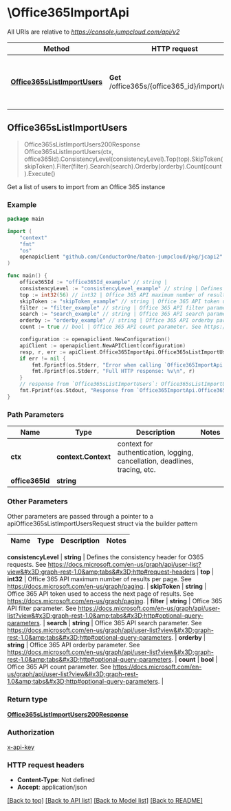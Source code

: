 # \Office365ImportApi

All URIs are relative to *https://console.jumpcloud.com/api/v2*

Method | HTTP request | Description
------------- | ------------- | -------------
[**Office365sListImportUsers**](Office365ImportApi.md#Office365sListImportUsers) | **Get** /office365s/{office365_id}/import/users | Get a list of users to import from an Office 365 instance



## Office365sListImportUsers

> Office365sListImportUsers200Response Office365sListImportUsers(ctx, office365Id).ConsistencyLevel(consistencyLevel).Top(top).SkipToken(skipToken).Filter(filter).Search(search).Orderby(orderby).Count(count).Execute()

Get a list of users to import from an Office 365 instance



### Example

```go
package main

import (
    "context"
    "fmt"
    "os"
    openapiclient "github.com/ConductorOne/baton-jumpcloud/pkg/jcapi2"
)

func main() {
    office365Id := "office365Id_example" // string | 
    consistencyLevel := "consistencyLevel_example" // string | Defines the consistency header for O365 requests. See https://docs.microsoft.com/en-us/graph/api/user-list?view=graph-rest-1.0&tabs=http#request-headers (optional)
    top := int32(56) // int32 | Office 365 API maximum number of results per page. See https://docs.microsoft.com/en-us/graph/paging. (optional)
    skipToken := "skipToken_example" // string | Office 365 API token used to access the next page of results. See https://docs.microsoft.com/en-us/graph/paging. (optional)
    filter := "filter_example" // string | Office 365 API filter parameter. See https://docs.microsoft.com/en-us/graph/api/user-list?view=graph-rest-1.0&tabs=http#optional-query-parameters. (optional)
    search := "search_example" // string | Office 365 API search parameter. See https://docs.microsoft.com/en-us/graph/api/user-list?view=graph-rest-1.0&tabs=http#optional-query-parameters. (optional)
    orderby := "orderby_example" // string | Office 365 API orderby parameter. See https://docs.microsoft.com/en-us/graph/api/user-list?view=graph-rest-1.0&tabs=http#optional-query-parameters. (optional)
    count := true // bool | Office 365 API count parameter. See https://docs.microsoft.com/en-us/graph/api/user-list?view=graph-rest-1.0&tabs=http#optional-query-parameters. (optional)

    configuration := openapiclient.NewConfiguration()
    apiClient := openapiclient.NewAPIClient(configuration)
    resp, r, err := apiClient.Office365ImportApi.Office365sListImportUsers(context.Background(), office365Id).ConsistencyLevel(consistencyLevel).Top(top).SkipToken(skipToken).Filter(filter).Search(search).Orderby(orderby).Count(count).Execute()
    if err != nil {
        fmt.Fprintf(os.Stderr, "Error when calling `Office365ImportApi.Office365sListImportUsers``: %v\n", err)
        fmt.Fprintf(os.Stderr, "Full HTTP response: %v\n", r)
    }
    // response from `Office365sListImportUsers`: Office365sListImportUsers200Response
    fmt.Fprintf(os.Stdout, "Response from `Office365ImportApi.Office365sListImportUsers`: %v\n", resp)
}
```

### Path Parameters


Name | Type | Description  | Notes
------------- | ------------- | ------------- | -------------
**ctx** | **context.Context** | context for authentication, logging, cancellation, deadlines, tracing, etc.
**office365Id** | **string** |  | 

### Other Parameters

Other parameters are passed through a pointer to a apiOffice365sListImportUsersRequest struct via the builder pattern


Name | Type | Description  | Notes
------------- | ------------- | ------------- | -------------

 **consistencyLevel** | **string** | Defines the consistency header for O365 requests. See https://docs.microsoft.com/en-us/graph/api/user-list?view&#x3D;graph-rest-1.0&amp;tabs&#x3D;http#request-headers | 
 **top** | **int32** | Office 365 API maximum number of results per page. See https://docs.microsoft.com/en-us/graph/paging. | 
 **skipToken** | **string** | Office 365 API token used to access the next page of results. See https://docs.microsoft.com/en-us/graph/paging. | 
 **filter** | **string** | Office 365 API filter parameter. See https://docs.microsoft.com/en-us/graph/api/user-list?view&#x3D;graph-rest-1.0&amp;tabs&#x3D;http#optional-query-parameters. | 
 **search** | **string** | Office 365 API search parameter. See https://docs.microsoft.com/en-us/graph/api/user-list?view&#x3D;graph-rest-1.0&amp;tabs&#x3D;http#optional-query-parameters. | 
 **orderby** | **string** | Office 365 API orderby parameter. See https://docs.microsoft.com/en-us/graph/api/user-list?view&#x3D;graph-rest-1.0&amp;tabs&#x3D;http#optional-query-parameters. | 
 **count** | **bool** | Office 365 API count parameter. See https://docs.microsoft.com/en-us/graph/api/user-list?view&#x3D;graph-rest-1.0&amp;tabs&#x3D;http#optional-query-parameters. | 

### Return type

[**Office365sListImportUsers200Response**](Office365sListImportUsers200Response.md)

### Authorization

[x-api-key](../README.md#x-api-key)

### HTTP request headers

- **Content-Type**: Not defined
- **Accept**: application/json

[[Back to top]](#) [[Back to API list]](../README.md#documentation-for-api-endpoints)
[[Back to Model list]](../README.md#documentation-for-models)
[[Back to README]](../README.md)


